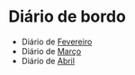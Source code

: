 # Diário de bordo

- Diário de [Fevereiro](Programirins-by-VP/diario/Fevereiro.md)
- Diário de [Março](Programirins-by-VP/diario/Marco.md)
- Diário de [Abril](Programirins-by-VP/diario/Abril.md)
